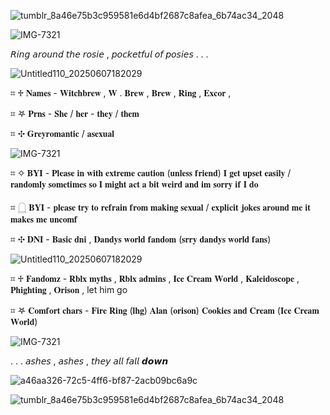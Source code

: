 ![tumblr_8a46e75b3c959581e6d4bf2687c8afea_6b74ac34_2048](https://github.com/user-attachments/assets/11f4139f-f177-4919-94b1-d3ddec6d254b)

![IMG-7321](https://github.com/user-attachments/assets/405ee5a3-43bd-4aa9-9795-d3d16c430f70)

 𝘙𝘪𝘯𝘨 𝘢𝘳𝘰𝘶𝘯𝘥 𝘵𝘩𝘦 𝘳𝘰𝘴𝘪𝘦 , 𝘱𝘰𝘤𝘬𝘦𝘵𝘧𝘶𝘭 𝘰𝘧 𝘱𝘰𝘴𝘪𝘦𝘴 . . .

 ![Untitled110_20250607182029](https://github.com/user-attachments/assets/6c7e625e-e5f6-4941-85a1-f76f777f15b8)


 ⌗  ♱  𝐍𝐚𝐦𝐞𝐬 - 𝐖𝐢𝐭𝐜𝐡𝐛𝐫𝐞𝐰 , 𝐖 . 𝐁𝐫𝐞𝐰 , 𝐁𝐫𝐞𝐰 , 𝐑𝐢𝐧𝐠 , 𝐄𝐱𝐜𝐨𝐫 , 

 ⌗  𖤐  𝐏𝐫𝐧𝐬 - 𝐒𝐡𝐞 / 𝐡𝐞𝐫 - 𝐭𝐡𝐞𝐲 / 𝐭𝐡𝐞𝐦

 ⌗  ✣  𝐆𝐫𝐞𝐲𝐫𝐨𝐦𝐚𝐧𝐭𝐢𝐜 / 𝐚𝐬𝐞𝐱𝐮𝐚𝐥
 
 ![IMG-7321](https://github.com/user-attachments/assets/405ee5a3-43bd-4aa9-9795-d3d16c430f70)


 ⌗  ✧  𝐁𝐘𝐈 - 𝐏𝐥𝐞𝐚𝐬𝐞 𝐢𝐧 𝐰𝐢𝐭𝐡 𝐞𝐱𝐭𝐫𝐞𝐦𝐞 𝐜𝐚𝐮𝐭𝐢𝐨𝐧 (𝐮𝐧𝐥𝐞𝐬𝐬 𝐟𝐫𝐢𝐞𝐧𝐝) 𝐈 𝐠𝐞𝐭 𝐮𝐩𝐬𝐞𝐭 𝐞𝐚𝐬𝐢𝐥𝐲 / 𝐫𝐚𝐧𝐝𝐨𝐦𝐥𝐲 𝐬𝐨𝐦𝐞𝐭𝐢𝐦𝐞𝐬 𝐬𝐨 𝐈 𝐦𝐢𝐠𝐡𝐭 𝐚𝐜𝐭 𝐚 𝐛𝐢𝐭 𝐰𝐞𝐢𝐫𝐝 𝐚𝐧𝐝 𝐢𝐦 𝐬𝐨𝐫𝐫𝐲 𝐢𝐟 𝐈 𝐝𝐨

 ⌗  𓉸  𝐁𝐘𝐈 - 𝐩𝐥𝐞𝐚𝐬𝐞 𝐭𝐫𝐲 𝐭𝐨 𝐫𝐞𝐟𝐫𝐚𝐢𝐧 𝐟𝐫𝐨𝐦 𝐦𝐚𝐤𝐢𝐧𝐠 𝐬𝐞𝐱𝐮𝐚𝐥 / 𝐞𝐱𝐩𝐥𝐢𝐜𝐢𝐭  𝐣𝐨𝐤𝐞𝐬 𝐚𝐫𝐨𝐮𝐧𝐝 𝐦𝐞 𝐢𝐭 𝐦𝐚𝐤𝐞𝐬 𝐦𝐞 𝐮𝐧𝐜𝐨𝐦𝐟

 ⌗  ✣  𝐃𝐍𝐈 - 𝐁𝐚𝐬𝐢𝐜 𝐝𝐧𝐢 , 𝐃𝐚𝐧𝐝𝐲𝐬 𝐰𝐨𝐫𝐥𝐝 𝐟𝐚𝐧𝐝𝐨𝐦 (𝐬𝐫𝐫𝐲 𝐝𝐚𝐧𝐝𝐲𝐬 𝐰𝐨𝐫𝐥𝐝 𝐟𝐚𝐧𝐬)

  ![Untitled110_20250607182029](https://github.com/user-attachments/assets/6c7e625e-e5f6-4941-85a1-f76f777f15b8)

  ⌗ ♱ 𝐅𝐚𝐧𝐝𝐨𝐦𝐳 - 𝐑𝐛𝐥𝐱 𝐦𝐲𝐭𝐡𝐬 , 𝐑𝐛𝐥𝐱 𝐚𝐝𝐦𝐢𝐧𝐬 , 𝐈𝐜𝐞 𝐂𝐫𝐞𝐚𝐦 𝐖𝐨𝐫𝐥𝐝 , 𝐊𝐚𝐥𝐞𝐢𝐝𝐨𝐬𝐜𝐨𝐩𝐞 , 𝐏𝐡𝐢𝐠𝐡𝐭𝐢𝐧𝐠 , 𝐎𝐫𝐢𝐬𝐨𝐧 , let him go

  ⌗ 𖤐 𝐂𝐨𝐦𝐟𝐨𝐫𝐭 𝐜𝐡𝐚𝐫𝐬 - 𝐅𝐢𝐫𝐞 𝐑𝐢𝐧𝐠 (𝐥𝐡𝐠) 𝐀𝐥𝐚𝐧 (𝐨𝐫𝐢𝐬𝐨𝐧) 𝐂𝐨𝐨𝐤𝐢𝐞𝐬 𝐚𝐧𝐝 𝐂𝐫𝐞𝐚𝐦 (𝐈𝐜𝐞 𝐂𝐫𝐞𝐚𝐦 𝐖𝐨𝐫𝐥𝐝)

  ![IMG-7321](https://github.com/user-attachments/assets/405ee5a3-43bd-4aa9-9795-d3d16c430f70)


  . . . 𝘢𝘴𝘩𝘦𝘴 , 𝘢𝘴𝘩𝘦𝘴 , 𝘵𝘩𝘦𝘺 𝘢𝘭𝘭 𝘧𝘢𝘭𝘭 𝙙𝙤𝙬𝙣


  ![a46aa326-72c5-4ff6-bf87-2acb09bc6a9c](https://github.com/user-attachments/assets/e2438fb2-2e66-486b-bfb8-51190d2402e8)


  ![tumblr_8a46e75b3c959581e6d4bf2687c8afea_6b74ac34_2048](https://github.com/user-attachments/assets/d25cdc76-fa7c-4ff7-aae7-3c8b30853763)



  



  

  
   
 

 
    
     


<!--
**Sw0rdF1ght0nTheH31ghtz/Sw0rdF1ght0nTheH31ghtz** is a ✨ _special_ ✨ repository because its `README.md` (this file) appears on your GitHub profile.

Here are some ideas to get you started:

- 🔭 I’m currently working on ...
- 🌱 I’m currently learning ...
- 👯 I’m looking to collaborate on ...
- 🤔 I’m looking for help with ...
- 💬 Ask me about ...
- 📫 How to reach me: ...
- 😄 Pronouns: ...
- ⚡ Fun fact: ...
-->
